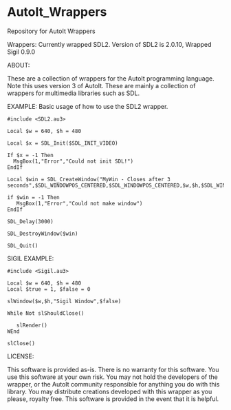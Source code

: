 # AutoIt_Wrappers
Repository for AutoIt Wrappers

Wrappers:
Currently wrapped SDL2. Version of SDL2 is 2.0.10,
Wrapped Sigil 0.9.0

ABOUT:

These are a collection of wrappers for the AutoIt programming language. Note this uses version 3 of AutoIt. These are mainly a collection of
wrappers for multimedia libraries such as SDL. 

EXAMPLE: Basic usage of how to use the SDL2 wrapper.  
```AutoIt
#include <SDL2.au3>

Local $w = 640, $h = 480

Local $x = SDL_Init($SDL_INIT_VIDEO)

If $x = -1 Then
  MsgBox(1,"Error","Could not init SDL!")
EndIf

Local $win = SDL_CreateWindow("MyWin - Closes after 3 seconds",$SDL_WINDOWPOS_CENTERED,$SDL_WINDOWPOS_CENTERED,$w,$h,$SDL_WINDOW_SHOWN)

if $win = -1 Then
   MsgBox(1,"Error","Could not make window")
EndIf

SDL_Delay(3000)

SDL_DestroyWindow($win)

SDL_Quit()
```

SIGIL EXAMPLE:
```AutoIt
#include <Sigil.au3>

Local $w = 640, $h = 480
Local $true = 1, $false = 0

slWindow($w,$h,"Sigil Window",$false)

While Not slShouldClose()

   slRender()
WEnd

slClose()
```

LICENSE:

This software is provided as-is. There is no warranty for this software. You use this software
at your own risk. You may not hold the developers of the wrapper, or the AutoIt
community responsible for anything you do with this library. You may distribute creations developed
with this wrapper as you please, royalty free. This software is provided in the event that it is
helpful.
